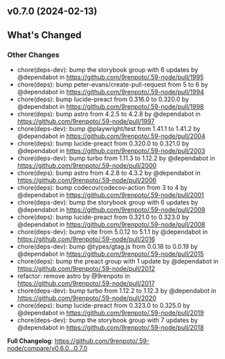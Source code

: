 ## v0.7.0 (2024-02-13)
<!-- Release notes generated using configuration in .github/release.yml at main -->

## What's Changed
### Other Changes
* chore(deps-dev): bump the storybook group with 6 updates by @dependabot in https://github.com/9renpoto/.59-node/pull/1995
* chore(deps): bump peter-evans/create-pull-request from 5 to 6 by @dependabot in https://github.com/9renpoto/.59-node/pull/1994
* chore(deps): bump lucide-preact from 0.316.0 to 0.320.0 by @dependabot in https://github.com/9renpoto/.59-node/pull/1998
* chore(deps): bump astro from 4.2.5 to 4.2.8 by @dependabot in https://github.com/9renpoto/.59-node/pull/1997
* chore(deps-dev): bump @playwright/test from 1.41.1 to 1.41.2 by @dependabot in https://github.com/9renpoto/.59-node/pull/2004
* chore(deps): bump lucide-preact from 0.320.0 to 0.321.0 by @dependabot in https://github.com/9renpoto/.59-node/pull/2003
* chore(deps-dev): bump turbo from 1.11.3 to 1.12.2 by @dependabot in https://github.com/9renpoto/.59-node/pull/2000
* chore(deps): bump astro from 4.2.8 to 4.3.2 by @dependabot in https://github.com/9renpoto/.59-node/pull/2006
* chore(deps): bump codecov/codecov-action from 3 to 4 by @dependabot in https://github.com/9renpoto/.59-node/pull/2001
* chore(deps-dev): bump the storybook group with 6 updates by @dependabot in https://github.com/9renpoto/.59-node/pull/2009
* chore(deps): bump lucide-preact from 0.321.0 to 0.323.0 by @dependabot in https://github.com/9renpoto/.59-node/pull/2008
* chore(deps-dev): bump vite from 5.0.12 to 5.1.1 by @dependabot in https://github.com/9renpoto/.59-node/pull/2016
* chore(deps-dev): bump @types/gtag.js from 0.0.18 to 0.0.19 by @dependabot in https://github.com/9renpoto/.59-node/pull/2015
* chore(deps): bump the preact group with 1 update by @dependabot in https://github.com/9renpoto/.59-node/pull/2012
* refactor: remove astro by @9renpoto in https://github.com/9renpoto/.59-node/pull/2017
* chore(deps-dev): bump turbo from 1.12.2 to 1.12.3 by @dependabot in https://github.com/9renpoto/.59-node/pull/2020
* chore(deps): bump lucide-preact from 0.323.0 to 0.325.0 by @dependabot in https://github.com/9renpoto/.59-node/pull/2019
* chore(deps-dev): bump the storybook group with 7 updates by @dependabot in https://github.com/9renpoto/.59-node/pull/2018


**Full Changelog**: https://github.com/9renpoto/.59-node/compare/v0.6.0...0.7.0
